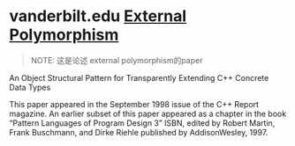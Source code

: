 # vanderbilt.edu [External Polymorphism](https://www.dre.vanderbilt.edu/~schmidt/PDF/C++-EP.pdf)

> NOTE: 这是论述 external polymorphism的paper

An Object Structural Pattern for Transparently Extending C++ Concrete Data Types

This paper appeared in the September 1998 issue of the C++ Report magazine. An earlier subset of this paper appeared as a chapter in the book “Pattern Languages of Program Design 3” ISBN, edited by Robert Martin, Frank Buschmann, and Dirke Riehle published by AddisonWesley, 1997.
